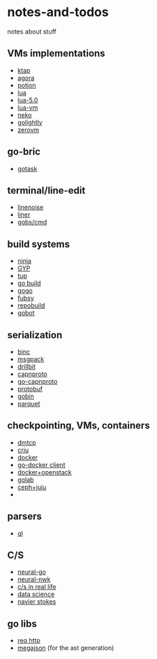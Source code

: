 notes-and-todos
===============

notes about stuff


## VMs implementations

- [ktap](https://github.com/ktap/ktap)
- [agora](https://github.com/PuerkitoBio/agora)
- [potion](https://github.com/perl11/potion/blob/master/core/vm.c)
- [lua](http://www.lua.org/source/5.2/lopcodes.h.html)
- [lua-5.0](http://www.lua.org/doc/jucs05.pdf)
- [lua-vm](http://luaforge.net/docman/83/98/ANoFrillsIntroToLua51VMInstructions.pdf)
- [neko](http://nekovm.org/lua)
- [golightly](https://github.com/feyeleanor/GoLightly)
- [zerovm](https://github.com/zerovm/zerovm)

## go-bric

- [gotask](https://github.com/sbinet/gotask)

## terminal/line-edit

- [linenoise](https://github.com/antirez/linenoise)
- [liner](https://github.com/sbinet/liner)
- [gobs/cmd](https://github.com/gobs/cmd)

## build systems

- [ninja](https://github.com/martine/ninja)
- [GYP](https://code.google.com/p/gyp/)
- [tup](https://github.com/gittup/tup)
- [go build](https://code.google.com/p/go/source/browse/src/cmd/go/build.go)
- [gogo](https://github.com/davecheney/gogo)
- [fubsy](http://fubsy.gerg.ca/)
- [repobuild](https://github.com/chrisvana/repobuild)
- [gobot](https://github.com/kr/gobot)

## serialization

- [binc](https://github.com/ugorji/go/tree/master/codec)
- [msgpack](https://github.com/msgpack/msgpack-go)
- [drillbit](https://github.com/JohannesEbke/drillbit)
- [capnproto](http://kentonv.github.io/capnproto/)
- [go-capnproto](https://github.com/jmckaskill/go-capnproto)
- [protobuf](https://code.google.com/p/protobuf/)
- [gobin](https://code.google.com/p/gobin/)
- [parquet](https://github.com/parquet/parquet-format)

## checkpointing, VMs, containers

- [dmtcp](http://dmtcp.sourceforge.net/)
- [criu](http://criu.org/Main_Page)
- [docker](http://www.docker.io/)
- [go-docker client](https://github.com/fsouza/go-dockerclient)
- [docker+openstack](http://www.sebastien-han.fr/blog/2013/10/31/build-a-paas-zone-within-your-openstack-cloud)
- [golab](https://github.com/mb0/lab)
- [ceph+juju](http://ceph.com/dev-notes/deploying-ceph-with-juju/)
- 
## parsers

- [ql](https://github.com/cznic/ql)

## C/S

- [neural-go](https://github.com/schuyler/neural-go)
- [neural-nwk](http://natureofcode.com/book/chapter-10-neural-networks/)
- [c/s in real life](https://github.com/jcb/CSIRL)
- [data science](http://blog.zipfianacademy.com/post/46864003608/a-practical-intro-to-data-science)
- [navier stokes](http://lorenabarba.com/blog/cfd-python-12-steps-to-navier-stokes/)

## go libs

- [req http](https://github.com/franela/goreq)
- [megajson](https://github.com/benbjohnson/megajson) (for the ast generation)
